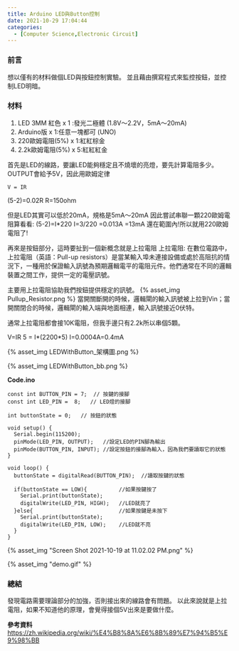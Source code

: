 ```yaml
---
title: Arduino LED與Button控制
date: 2021-10-29 17:04:44
categories:
  - [Computer Science,Electronic Circuit]
---
```

### 前言
想以僅有的材料做個LED與按鈕控制實驗。
並且藉由撰寫程式來監控按鈕，並控制LED明暗。

### 材料
1. LED 3MM 紅色 x 1 :發光二極體 (1.8V～2.2V，5mA～20mA)
2. Arduino版  x 1:任意一塊都可 (UNO)
3. 220歐姆電阻(5%)  x 1:紅紅棕金
3. 2.2k歐姆電阻(5%)  x 5:紅紅紅金

首先是LED的線路，要讓LED能夠穩定且不燒壞的亮燈，要先計算電阻多少。
OUTPUT會給予5V，因此用歐姆定律
```
V = IR
```
(5-2)=0.02R
R=150ohm

但是LED其實可以低於20mA，規格是5mA～20mA
因此嘗試串聯一顆220歐姆電阻算看看:
(5-2)=I*220 
I=3/220
=0.013A
=13mA
還在範圍內!所以就用220歐姆電阻了!

再來是按鈕部分，這時要扯到一個新概念就是上拉電阻
上拉電阻:
在數位電路中，上拉電阻（英語：Pull-up resistors）是當某輸入埠未連接設備或處於高阻抗的情況下，一種用於保證輸入訊號為預期邏輯電平的電阻元件。他們通常在不同的邏輯裝置之間工作，提供一定的電壓訊號。

主要用上拉電阻協助我們按鈕提供穩定的訊號。
{% asset_img Pullup_Resistor.png %}
當開關斷開的時候，邏輯閘的輸入訊號被上拉到Vin；當開關閉合的時候，邏輯閘的輸入端與地面相連，輸入訊號接近0伏特。

通常上拉電阻都會接10K電阻，但我手邊只有2.2k所以串個5顆。

V=IR
5 = I*(2200*5)
I=0.0004A=0.4mA


{% asset_img LEDWithButton_架構圖.png %}

{% asset_img LEDWithButton_bb.png %}


**Code.ino**
```
const int BUTTON_PIN = 7;  // 按鍵的接腳
const int LED_PIN =  8;   // LED燈的接腳

int buttonState = 0;   // 按鈕的狀態

void setup() {
  Serial.begin(115200);
  pinMode(LED_PIN, OUTPUT);   //設定LED的PIN腳為輸出
  pinMode(BUTTON_PIN, INPUT); //設定按鈕的接腳為輸入，因為我們要讀取它的狀態
}

void loop() {
  buttonState = digitalRead(BUTTON_PIN);  //讀取按鍵的狀態
 
  if(buttonState == LOW){          //如果按鍵按了
    Serial.print(buttonState);
    digitalWrite(LED_PIN, HIGH);   //LED就亮了 
  }else{                           //如果按鍵是未按下
    Serial.print(buttonState);
    digitalWrite(LED_PIN, LOW);    //LED就不亮
  }
}
```

{% asset_img "Screen Shot 2021-10-19 at 11.02.02 PM.png" %}

{% asset_img "demo.gif" %}


### 總結
發現電路需要理論部分的加強，否則接出來的線路會有問題。
以此來說就是上拉電阻，如果不知道他的原理，會覺得接個5V出來是要做什麼。

**參考資料**
https://zh.wikipedia.org/wiki/%E4%B8%8A%E6%8B%89%E7%94%B5%E9%98%BB
